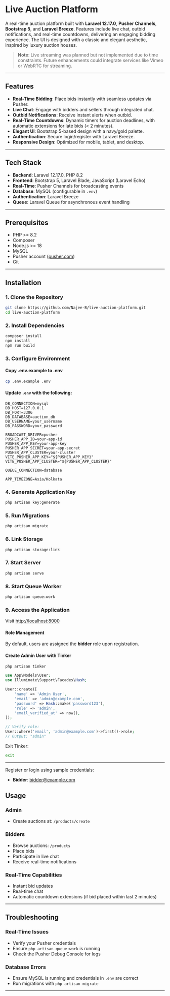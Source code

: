 # Live Auction Platform

A real-time auction platform built with **Laravel 12.17.0**, **Pusher Channels**, **Bootstrap 5**, and **Laravel Breeze**. Features include live chat, outbid notifications, and real-time countdowns, delivering an engaging bidding experience. The UI is designed with a classic and elegant aesthetic, inspired by luxury auction houses.

> **Note**: Live streaming was planned but not implemented due to time constraints. Future enhancements could integrate services like Vimeo or WebRTC for streaming.

---

## Features

* **Real-Time Bidding**: Place bids instantly with seamless updates via Pusher.
* **Live Chat**: Engage with bidders and sellers through integrated chat.
* **Outbid Notifications**: Receive instant alerts when outbid.
* **Real-Time Countdowns**: Dynamic timers for auction deadlines, with automatic extensions for late bids (< 2 minutes).
* **Elegant UI**: Bootstrap 5-based design with a navy/gold palette.
* **Authentication**: Secure login/register with Laravel Breeze.
* **Responsive Design**: Optimized for mobile, tablet, and desktop.

---

## Tech Stack

* **Backend**: Laravel 12.17.0, PHP 8.2
* **Frontend**: Bootstrap 5, Laravel Blade, JavaScript (Laravel Echo)
* **Real-Time**: Pusher Channels for broadcasting events
* **Database**: MySQL (configurable in `.env`)
* **Authentication**: Laravel Breeze
* **Queue**: Laravel Queue for asynchronous event handling

---

## Prerequisites

* PHP >= 8.2
* Composer
* Node.js >= 18
* MySQL
* Pusher account ([pusher.com](https://pusher.com))
* Git

---

## Installation

### 1. Clone the Repository

```bash
git clone https://github.com/Najee-B/live-auction-platform.git
cd live-auction-platform
```

### 2. Install Dependencies

```bash
composer install
npm install
npm run build
```

### 3. Configure Environment

#### Copy .env.example to .env

```bash
cp .env.example .env
```

#### Update `.env` with the following:

```dotenv
DB_CONNECTION=mysql
DB_HOST=127.0.0.1
DB_PORT=3306
DB_DATABASE=auction_db
DB_USERNAME=your_username
DB_PASSWORD=your_password

BROADCAST_DRIVER=pusher
PUSHER_APP_ID=your-app-id
PUSHER_APP_KEY=your-app-key
PUSHER_APP_SECRET=your-app-secret
PUSHER_APP_CLUSTER=your-cluster
VITE_PUSHER_APP_KEY="${PUSHER_APP_KEY}"
VITE_PUSHER_APP_CLUSTER="${PUSHER_APP_CLUSTER}"

QUEUE_CONNECTION=database

APP_TIMEZONE=Asia/Kolkata
```

### 4. Generate Application Key

```bash
php artisan key:generate
```

### 5. Run Migrations

```bash
php artisan migrate
```

### 6. Link Storage

```bash
php artisan storage:link
```

### 7. Start Server

```bash
php artisan serve
```

### 8. Start Queue Worker

```bash
php artisan queue:work
```

### 9. Access the Application

Visit [http://localhost:8000](http://localhost:8000)

#### Role Management

By default, users are assigned the **bidder** role upon registration.

#### Create Admin User with Tinker

```bash
php artisan tinker
```

```php
use App\Models\User;
use Illuminate\Support\Facades\Hash;

User::create([
    'name' => 'Admin User',
    'email' => 'admin@example.com',
    'password' => Hash::make('password123'),
    'role' => 'admin',
    'email_verified_at' => now(),
]);

// Verify role:
User::where('email', 'admin@example.com')->first()->role;
// Output: "admin"
```

Exit Tinker:

```bash
exit
```

---


Register or login using sample credentials:

* **Bidder**: [bidder@example.com](mailto:bidder@example.com)


## Usage

### Admin

* Create auctions at: `/products/create`

### Bidders

* Browse auctions: `/products`
* Place bids
* Participate in live chat
* Receive real-time notifications

### Real-Time Capabilities

* Instant bid updates
* Real-time chat
* Automatic countdown extensions (if bid placed within last 2 minutes)

---

## Troubleshooting

### Real-Time Issues

* Verify your Pusher credentials
* Ensure `php artisan queue:work` is running
* Check the Pusher Debug Console for logs

### Database Errors

* Ensure MySQL is running and credentials in `.env` are correct
* Run migrations with `php artisan migrate`

---



